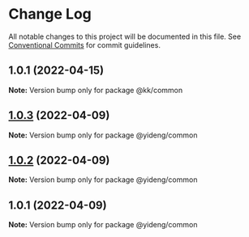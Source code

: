 # Change Log

All notable changes to this project will be documented in this file.
See [Conventional Commits](https://conventionalcommits.org) for commit guidelines.

## 1.0.1 (2022-04-15)

**Note:** Version bump only for package @kk/common





## [1.0.3](https://github.com/lgwebdream/yd-libs/compare/@yideng/common@1.0.2...@yideng/common@1.0.3) (2022-04-09)

**Note:** Version bump only for package @yideng/common





## [1.0.2](https://github.com/lgwebdream/yd-libs/compare/@yideng/common@1.0.1...@yideng/common@1.0.2) (2022-04-09)

**Note:** Version bump only for package @yideng/common





## 1.0.1 (2022-04-09)

**Note:** Version bump only for package @yideng/common
